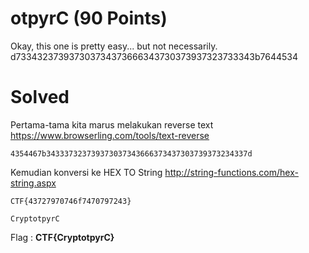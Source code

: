 # otpyrC (90 Points)
Okay, this one is pretty easy... but not necessarily. d733432373937303734373666343730373937323733343b7644534
# Solved
Pertama-tama kita marus melakukan reverse text https://www.browserling.com/tools/text-reverse
```
4354467b343337323739373037343666373437303739373234337d
```
Kemudian konversi ke HEX TO String http://string-functions.com/hex-string.aspx
```
CTF{43727970746f7470797243}
```
```
CryptotpyrC
```
Flag : <b>CTF{CryptotpyrC}</b>